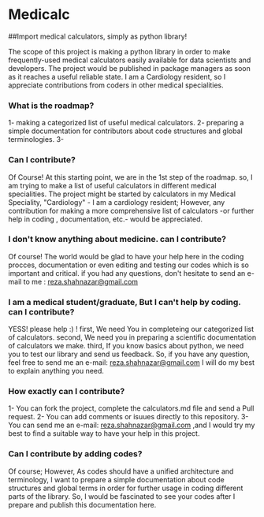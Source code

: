 # Medicalc 
##Import medical calculators, simply as python library!

The scope of this project is making a python library in order to make frequently-used medical calculators easily available for data scientists and developers. The project would be published in package managers as soon as it reaches a useful reliable state.
I am a Cardiology resident, so I appreciate contributions from coders in other medical specialities.


### What is the roadmap?
1- making a categorized list of useful medical calculators.
2- preparing a simple documentation for contributors about code structures and global terminologies.
3- 

### Can I contribute?
Of Course!
At this starting point, we are in the 1st step of the roadmap. so, I am trying to make a list of useful calculators in different medical specialities. 
The project might be started by calculators in my Medical Speciality, "Cardiology" - I am a cardiology resident; However, any contribution for making a more comprehensive list of calculators -or further help in coding , documentation, etc.- would be appreciated.

### I don't know anything about medicine. can I contribute?
Of course! The world would be glad to have your help here in the coding procces, documentation or even editing and testing our codes which is so important and critical. if you had any questions, don't hesitate to send an e-mail to me : reza.shahnazar@gmail.com

### I am a medical student/graduate, But I can't help by coding. can I contribute?
YESS! please help :) !
first, We need You in completeing our categorized list of calculators.
second, We need you in preparing a scientific documentation of calculators we make.
third, If you know basics about python, we need you to test our library and send us feedback.
So, if you have any question, feel free to send me an e-mail: reza.shahnazar@gmail.com  I will do my best to explain anything you need.

### How exactly can I contribute?
1- You can fork the project, complete the calculators.md file and send a Pull request.
2- You can add comments or isuues directly to this repository.
3- You can send me an e-mail: reza.shahnazar@gmail.com ,and I would try my best to find a suitable way to have your help in this project.

### Can I contribute by adding codes?
Of course; However, As codes should have a unified architecture and terminology, I want to prepare a simple documentation about code structures and global terms in order for further usage in coding different parts of the library. So, I would be fascinated to see your codes after I prepare and publish this documentation here.
